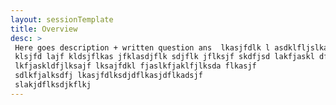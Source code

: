 ```yaml
---
layout: sessionTemplate
title: Overview
desc: >
 Here goes description + written question ans  lkasjfdlk l asdklfljslkad fklsf jkllasdjfk safjdas fjsklf jkldfjlk
 klsjfd lajf kldsjflkas jfklasdjflk sdjflk jflksjf skdfjsd lakfjaskl dflksajflkas flkdasjflkdsjflksadjf
 lkfjaskldfjlksajf lksajfdkl fjaslkfjaklfjlksda flkasjf
 sdlkfjalksdfj lkasjfdlksdjdflkasjdflkadsjf
 slakjdflksdjkflkj
---
```

